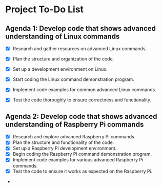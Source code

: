 # Project To-Do List

## Agenda 1: Develop code that shows advanced understanding of Linux commands

- [X] Research and gather resources on advanced Linux commands.
- [X] Plan the structure and organization of the code.
- [X] Set up a development environment on Linux.
- [X] Start coding the Linux command demonstration program.
- [X] Implement code examples for common advanced Linux commands.
- [X] Test the code thoroughly to ensure correctness and functionality.


## Agenda 2: Develop code that shows advanced understanding of Raspberry Pi commands

- [X] Research and explore advanced Raspberry Pi commands.
- [X] Plan the structure and functionality of the code.
- [X] Set up a Raspberry Pi development environment.
- [X] Begin coding the Raspberry Pi command demonstration program.
- [X] Implement code examples for various advanced Raspberry Pi commands.
- [X] Test the code to ensure it works as expected on the Raspberry Pi.
- 